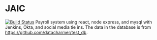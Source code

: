 # JAIC
[![Build Status](https://travis-ci.com/dixitaayush8/CMPE172Project.svg?branch=master)](https://travis-ci.com/dixitaayush8/CMPE172Project)
Payroll system using react, node express, and mysql with Jenkins, Okta, and social media tie ins. The
data in the database is from  https://github.com/datacharmer/test_db. 
